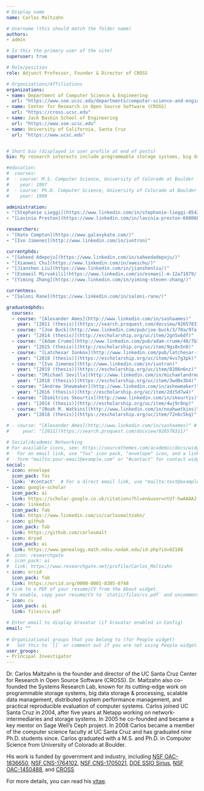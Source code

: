 ```yaml
---
# Display name
name: Carlos Maltzahn

# Username (this should match the folder name)
authors:
- admin

# Is this the primary user of the site?
superuser: true

# Role/position
role: Adjunct Professor, Founder & Director of CROSS

# Organizations/Affiliations
organizations:
- name: Department of Computer Science & Engineering
  url: "https://www.soe.ucsc.edu/departments/computer-science-and-engineering"
- name: Center for Research in Open Source Software (CROSS)
  url: "https://cross.ucsc.edu"
- name: Jack Baskin School of Engineering
  url: "https://www.soe.ucsc.edu"
- name: University of California, Santa Cruz
  url: "https://www.ucsc.edu"


# Short bio (displayed in user profile at end of posts)
bio: My research interests include programmable storage systems, big data storage & processing, scalable data management, distributed systems performance management, and practical reproducible research.

#education:
#  courses:
#  - course: M.S. Computer Science, University of Colorado at Boulder
#    year: 1997
#  - course: Ph.D. Computer Science, University of Colorado at Boulder
#    year: 1999

administration:
- "[Stephanie Lieggi](https://www.linkedin.com/in/stephanie-lieggi-8542624/)"
- "[Lavinia Preston](https://www.linkedin.com/in/lavinia-preston-60806b127/)"

researchers:
- "[Kate Compton](https://www.galaxykate.com/)"
- "[Ivo Jimenez](http://www.linkedin.com/in/ivotron)"

currentphds:
- "[Saheed Adepoju](https://www.linkedin.com/in/saheedadepoju/)"
- "[Xiaowei Chu](https://www.linkedin.com/in/xweichu/)"
- "[Jianshen Liu](https://www.linkedin.com/in/jianshenliu/)"
- "[Esmaeil Mirvakili](https://www.linkedin.com/in/esmaeil-m-12a71879/)"
- "[Yiming Zhang](https://www.linkedin.com/in/yiming-steven-zhang/)"

currentmss:
- "[Saloni Rane](https://www.linkedin.com/in/saloni-rane/)"

graduatedphds:
  courses:
  - course: "[Alexander Ames](http://www.linkedin.com/in/sashaames)"
    year: "[2011 (thesis)](https://search.proquest.com/docview/926578311)"
  - course: "[Joe Buck](http://www.linkedin.com/pub/joe-buck/3/70a/97a)"
    year: "[2014 (thesis)](http://escholarship.org/uc/item/2gn5x6df)"
  - course: "[Adam Crume](http://www.linkedin.com/pub/adam-crume/48/7b3/330)"
    year: "[2015 (thesis)](http://escholarship.org/uc/item/9gs8x5n8)"
  - course: "[Latchesar Ionkov](http://www.linkedin.com/pub/latchesar-ionkov/2/b9b/768)"
    year: "[2018 (thesis)](https://escholarship.org/uc/item/4vs7g3pk)"
  - course: "[Ivo Jimenez](http://www.linkedin.com/in/ivotron)"
    year: "[2019 (thesis)](https://escholarship.org/uc/item/8206n6nz)"
  - course: "[Michael Sevilla](http://www.linkedin.com/in/michaelandrewsevilla)"
    year: "[2018 (thesis)](https://escholarship.org/uc/item/3wd0x3b4)"
  - course: "[Andrew Shewmaker](http://www.linkedin.com/in/ashewmaker)"
    year: "[2016 (thesis)](http://escholarship.org/uc/item/2dz5d7w4)"
  - course: "[Dimitrios Skourtis](http://www.linkedin.com/in/skourtis)"
    year: "[2014 (thesis)](http://escholarship.org/uc/item/4wj9r8np)"
  - course: "[Noah M. Watkins](http://www.linkedin.com/in/noahwatkins)"
    year: "[2018 (thesis)](https://escholarship.org/uc/item/72n6c5kq)"

# - course: "[Alexander Ames](http://www.linkedin.com/in/sashaames)" #
#	  year: "[2011](https://search.proquest.com/docview/926578311)"

# Social/Academic Networking
# For available icons, see: https://sourcethemes.com/academic/docs/widgets/#icons
#   For an email link, use "fas" icon pack, "envelope" icon, and a link in the
#   form "mailto:your-email@example.com" or "#contact" for contact widget.
social:
- icon: envelope
  icon_pack: fas
  link: '#contact'  # For a direct email link, use "mailto:test@example.org".
- icon: google-scholar
  icon_pack: ai
  link: https://scholar.google.co.uk/citations?hl=en&user=ntU7-hwAAAAJ
- icon: linkedin
  icon_pack: fab
  link: https://www.linkedin.com/in/carlosmaltzahn/
- icon: github
  icon_pack: fab
  link: https://github.com/carlosmalt
- icon: dryad
  icon_pack: ai
  link: https://www.genealogy.math.ndsu.nodak.edu/id.php?id=92188
#- icon: researchgate
#  icon_pack: ai
#  link: https://www.researchgate.net/profile/Carlos_Maltzahn
- icon: orcid
  icon_pack: fab
  link: https://orcid.org/0000-0001-8305-0748
# Link to a PDF of your resume/CV from the About widget.
# To enable, copy your resume/CV to `static/files/cv.pdf` and uncomment the lines below.  
- icon: cv
  icon_pack: ai
  link: files/cv.pdf

# Enter email to display Gravatar (if Gravatar enabled in Config)
email: ""
  
# Organizational groups that you belong to (for People widget)
#   Set this to `[]` or comment out if you are not using People widget.  
user_groups:
- Principal Investigator
---
```


Dr. Carlos Maltzahn is the founder and director of the UC Santa Cruz Center for Research in Open Source Software (CROSS). Dr. Maltzahn also co-founded the Systems Research Lab, known for its cutting-edge work on programmable storage systems, big data storage & processing, scalable data management, distributed system performance management, and practical reproducible evaluation of computer systems. Carlos joined UC Santa Cruz in 2004, after five years at Netapp working on network-intermediaries and storage systems. In 2005 he co-founded and became a key mentor on Sage Weil’s Ceph project. In 2008 Carlos became a member of the computer science faculty at UC Santa Cruz and has graduated nine Ph.D. students since. Carlos graduated with a M.S. and Ph.D. in Computer Science from University of Colorado at Boulder. 

His work is funded by government and industry, including [NSF OAC-1836650](https://www.nsf.gov/awardsearch/showAward?AWD_ID=1836650), [NSF CNS-1764102](https://www.nsf.gov/awardsearch/showAward?AWD_ID=1764102), [NSF CNS-1705021](https://www.nsf.gov/awardsearch/showAward?AWD_ID=1705021), [DOE SSIO Sirius](https://extremescaleresearch.labworks.org/projects/sirius), [NSF OAC-1450488](https://www.nsf.gov/awardsearch/showAward?AWD_ID=1450488), and [CROSS](https://cross.ucsc.edu)

For more details, you can read his [vitae](files/cv.pdf).
